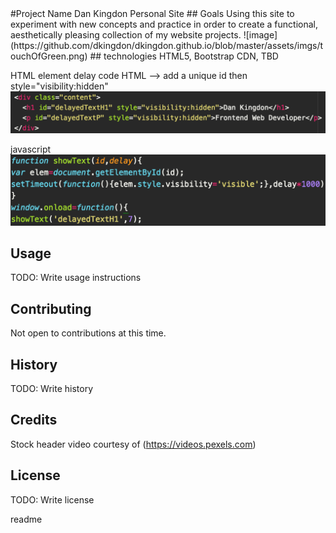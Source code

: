 <snippet>
  <content>
#Project Name
Dan Kingdon Personal Site
## Goals
Using this site to experiment with new concepts and practice in order to create a functional, aesthetically pleasing collection of my website projects.
![image](https://github.com/dkingdon/dkingdon.github.io/blob/master/assets/imgs/touchOfGreen.png)
## technologies
HTML5, Bootstrap CDN, TBD

HTML element delay code
HTML --> add a unique id then style="visibility:hidden"
![image](https://github.com/dkingdon/dkingdon.github.io/blob/master/assets/imgs/elementDisplayDelayHTML.png)

javascript
![image](https://github.com/dkingdon/dkingdon.github.io/blob/master/assets/imgs/elementDisplayDelayJS.png)
## Usage
TODO: Write usage instructions
## Contributing
Not open to contributions at this time.
## History
TODO: Write history
## Credits
Stock header video courtesy of (https://videos.pexels.com)
## License
TODO: Write license

</content>
  <tabTrigger>readme</tabTrigger>
</snippet>
